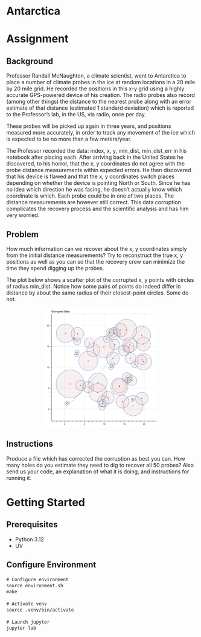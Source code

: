 # Antarctica

# Assignment

## Background

Professor Randall McNaughton, a climate scientist, went to Antarctica to place a number of
climate probes in the ice at random locations in a 20 mile by 20 mile grid. He recorded the
positions in this x-y grid using a highly accurate GPS-powered device of his creation. The radio
probes also record (among other things) the distance to the nearest probe along with an error
estimate of that distance (estimated 1 standard deviation) which is reported to the Professor’s
lab, in the US, via radio, once per day.

These probes will be picked up again in three years, and positions measured more accurately,
in order to track any movement of the ice which is expected to be no more than a few
meters/year.

The Professor recorded the data: index, x, y, min_dist, min_dist_err in his notebook after placing
each. After arriving back in the United States he discovered, to his horror, that the x, y
coordinates do not agree with the probe distance measurements within expected errors. He
then discovered that his device is flawed and that the x, y coordinates switch places depending
on whether the device is pointing North or South. Since he has no idea which direction he was
facing, he doesn’t actually know which coordinate is which. Each probe could be in one of two
places. The distance measurements are however still correct. This data corruption complicates
the recovery process and the scientific analysis and has him very worried.

## Problem

How much information can we recover about the x, y coordinates simply from the initial distance
measurements? Try to reconstruct the true x, y positions as well as you can so that the recovery
crew can minimize the time they spend digging up the probes.

The plot below shows a scatter plot of the corrupted x, y points with circles of radius min_dist.
Notice how some pairs of points do indeed differ in distance by about the same radius of their
closest-point circles. Some do not.

<center><img src="docs/probes.png" width="300"></center>

## Instructions

Produce a file which has corrected the corruption as best you can. How many holes do you
estimate they need to dig to recover all 50 probes? Also send us your code, an explanation of
what it is doing, and instructions for running it.

# Getting Started

## Prerequisites

* Python 3.12
* UV

## Configure Environment

```shell
# Configure environment
source environment.sh
make

# Activate venv
source .venv/bin/activate

# Launch jupyter
jupyter lab
```
